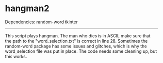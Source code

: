 # hangman2

Dependencies:
random-word
tkinter


------
This script plays hangman. The man who dies is in ASCII, make sure that the path to the "word_selection.txt" is correct in line 28. Sometimes the random-word package has some issues and glitches, which is why the word_selection file was put in place. The code needs some cleaning up, but this works.
